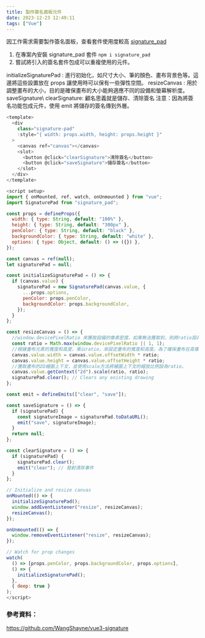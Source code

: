 ```yaml
---
title: 製作簽名面板元件
date: 2023-12-23 12:49:11
tags: ["Vue"]
---
```


因工作需求需要製作簽名面板，查看套件使用度較高 [signature_pad](https://www.npmjs.com/package/signature_pad)

1. 在專案內安裝 signature_pad 套件 `npm i signature_pad`
2. 嘗試將引入的簽名套件包成可以重複使用的元件。

initializeSignaturePad : 進行初始化，如尺寸大小、筆的顏色、畫布背景色等。這邊將這些設置放在 props 讓使用時可以保有一些彈性空間。
resizeCanvas : 用於調整畫布的大小，目的是確保畫布的大小能夠適應不同的設備和螢幕解析度。
saveSignature\ clearSignature: 顧名思義就是儲存、清除簽名
注意：因為將簽名功能包成元件，使用 emit 將儲存的簽名傳到外層。

```javascript
<template>
  <div
    class="signature-pad"
    :style="{ width: props.width, height: props.height }"
  >
    <canvas ref="canvas"></canvas>
    <slot>
      <button @click="clearSignature">清除簽名</button>
      <button @click="saveSignature">儲存簽名</button>
    </slot>
  </div>
</template>

<script setup>
import { onMounted, ref, watch, onUnmounted } from "vue";
import SignaturePad from "signature_pad";

const props = defineProps({
  width: { type: String, default: "100%" },
  height: { type: String, default: "300px" },
  penColor: { type: String, default: "black" },
  backgroundColor: { type: String, default: "white" },
  options: { type: Object, default: () => ({}) },
});

const canvas = ref(null);
let signaturePad = null;

const initializeSignaturePad = () => {
  if (canvas.value) {
    signaturePad = new SignaturePad(canvas.value, {
      ...props.options,
      penColor: props.penColor,
      backgroundColor: props.backgroundColor,
    });
  }
};

const resizeCanvas = () => {
  //window.devicePixelRatio 來獲取設備的像素密度，如果無法獲取到，則將ratio設為1。
  const ratio = Math.max(window.devicePixelRatio || 1, 1);
  //根據畫布元素的寬度和高度，乘以ratio，來設定畫布的寬度和高度。為了確保畫布在高像素密度的設備上顯示正確。
  canvas.value.width = canvas.value.offsetWidth * ratio;
  canvas.value.height = canvas.value.offsetHeight * ratio;
  //獲取畫布的2D繪圖上下文，並使用scale方法將繪圖上下文的縮放比例設為ratio。
  canvas.value.getContext("2d").scale(ratio, ratio);
  signaturePad.clear(); // Clears any existing drawing
};

const emit = defineEmits(["clear", "save"]);

const saveSignature = () => {
  if (signaturePad) {
    const signatureImage = signaturePad.toDataURL();
    emit("save", signatureImage);
  }
  return null;
};

const clearSignature = () => {
  if (signaturePad) {
    signaturePad.clear();
    emit("clear"); // 發射清除事件
  }
};

// Initialize and resize canvas
onMounted(() => {
  initializeSignaturePad();
  window.addEventListener("resize", resizeCanvas);
  resizeCanvas();
});

onUnmounted(() => {
  window.removeEventListener("resize", resizeCanvas);
});

// Watch for prop changes
watch(
  () => [props.penColor, props.backgroundColor, props.options],
  () => {
    initializeSignaturePad();
  },
  { deep: true }
);
</script>
```

### 參考資料：

https://github.com/WangShayne/vue3-signature
